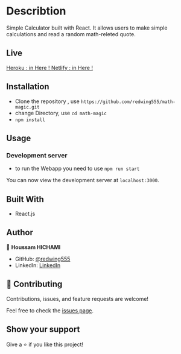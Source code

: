# Describtion

Simple Calculator built with React. It allows users to make simple calculations and read a random math-releted quote.

## Live 
[Heroku : in Here ! ](https://magic-in-math.herokuapp.com/)
[Netlify : in Here ! ](https://heuristic-yonath-e2cf50.netlify.app/)



## Installation

- Clone the repository , use  `https://github.com/redwing555/math-magic.git` 
- change Directory, use `cd math-magic`
- `npm install`

## Usage

### Development server
- to run the Webapp you need to use `npm run start`

You can now view the development server at `localhost:3000`.


## Built With

- React.js


## Author

👤 **Houssam HICHAMI**


- GitHub: [@redwing555](https://github.com/redwing555)
- LinkedIn: [LinkedIn](https://www.linkedin.com/in/houssam-hichami-a0aab7175/)

## 🤝 Contributing

Contributions, issues, and feature requests are welcome!

Feel free to check the [issues page](https://github.com/redwing555/math-magic/issues).

## Show your support

Give a ⭐️ if you like this project!
